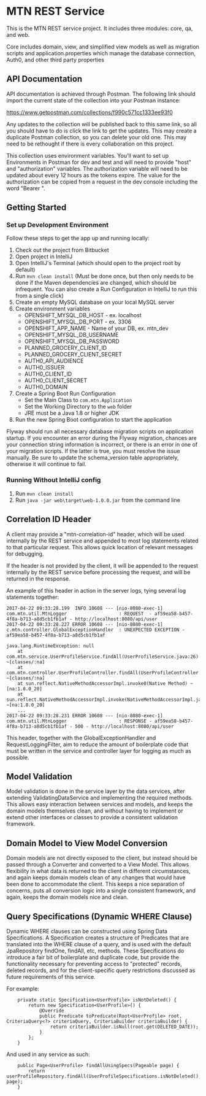 # MTN REST Service
This is the MTN REST service project. It includes three modules: core, qa, and web.

Core includes domain, view, and simplified view models as well as migration scripts and application.properties which 
manage the database connection, Auth0, and other third party properties

## API Documentation
API documentation is achieved through Postman. The following link should import the current state of the collection 
into your Postman instance:

https://www.getpostman.com/collections/f990c571cc1333ee93f0

Any updates to the collection will be published back to this same link, so all you should have to do is click the link 
to get the updates. This may create a duplicate Postman collection, so you can delete your old one. This may need to 
be rethought if there is every collaboration on this project.

This collection uses environment variables. You'll want to set up Environments in Postman for dev and test 
and will need to provide "host" and "authorization" variables. The authorization variable will need to be updated
about every 12 hours as the tokens expire. The value for the authorization can be copied from a request in the dev 
console including the word "Bearer ".

## Getting Started

### Set up Development Environment
Follow these steps to get the app up and running locally:
1.  Check out the project from Bitbucket
2.  Open project in IntelliJ
3.  Open IntelliJ's Terminal (which should open to the project root by default)
4.  Run `mvn clean install` (Must be done once, but then only needs to be done if the Maven dependencies are changed, 
    which should be infrequent. You can also create a Run Configuration in IntelliJ to run this from a single click)
5.  Create an empty MySQL database on your local MySQL server
6.  Create environment variables
    *  OPENSHIFT_MYSQL_DB_HOST - ex. localhost
    *  OPENSHIFT_MYSQL_DB_PORT - ex. 3306
    *  OPENSHIFT_APP_NAME - Name of your DB, ex. mtn_dev
    *  OPENSHIFT_MYSQL_DB_USERNAME
    *  OPENSHIFT_MYSQL_DB_PASSWORD
    *  PLANNED_GROCERY_CLIENT_ID
    *  PLANNED_GROCERY_CLIENT_SECRET
    *  AUTH0_API_AUDIENCE
    *  AUTH0_ISSUER
    *  AUTH0_CLIENT_ID
    *  AUTH0_CLIENT_SECRET
    *  AUTH0_DOMAIN
7.  Create a Spring Boot Run Configuration
	* Set the Main Class to `com.mtn.Application`
	* Set the Working Directory to the `web` folder
	* JRE must be a Java 1.8 or higher JDK
8.  Run the new Spring Boot configuration to start the application

Flyway should run all necessary database migration scripts on application startup. If you encounter an error during the 
Flyway migration, chances are your connection string information is incorrect, or there is an error in one of your 
migration scripts. If the latter is true, you must resolve the issue manually. Be sure to update the schema_version 
table appropriately, otherwise it will continue to fail.

### Running Without IntelliJ config
1. Run `mvn clean install`
2. Run `java -jar web\target\web-1.0.0.jar` from the command line

## Correlation ID Header
A client may provide a "mtn-correlation-id" header, which will be used internally by the REST service and appended to 
most log statements related to that particular request. This allows quick location of relevant messages for debugging.

If the header is not provided by the client, it will be appended to the request internally by the REST service before 
processing the request, and will be returned in the response.

An example of this header in action in the server logs, tying several log statements together:
```
2017-04-22 09:33:28.199  INFO 10608 --- [nio-8080-exec-1] com.mtn.util.MtnLogger                   : REQUEST  - af59ea58-b457-4f8a-b713-a8d5cb1fb1af - http://localhost:8080/api/user
2017-04-22 09:33:28.227 ERROR 10608 --- [nio-8080-exec-1] c.mtn.controller.GlobalExceptionHandler  : UNEXPECTED EXCEPTION - af59ea58-b457-4f8a-b713-a8d5cb1fb1af

java.lang.RuntimeException: null
	at com.mtn.service.UserProfileService.findAll(UserProfileService.java:26) ~[classes/:na]
	at com.mtn.controller.UserProfileController.findAll(UserProfileController.java:32) ~[classes/:na]
	at sun.reflect.NativeMethodAccessorImpl.invoke0(Native Method) ~[na:1.8.0_20]
	at sun.reflect.NativeMethodAccessorImpl.invoke(NativeMethodAccessorImpl.java:62) ~[na:1.8.0_20]
	...
2017-04-22 09:33:28.231 ERROR 10608 --- [nio-8080-exec-1] com.mtn.util.MtnLogger                   : RESPONSE - af59ea58-b457-4f8a-b713-a8d5cb1fb1af - 500 - http://localhost:8080/api/user

```

This header, together with the GlobalExceptionHandler and RequestLoggingFilter, aim to reduce the amount of boilerplate 
code that must be written in the service and controller layer for logging as much as possible.

## Model Validation
Model validation is done in the service layer by the data services, after extending ValidatingDataService and 
implementing the required methods. This allows easy interaction between services and models, and keeps the domain 
models themselves clean, and without having to implement or extend other interfaces or classes to provide a 
consistent validation framework.
 
## Domain Model to View Model Conversion
Domain models are not directly exposed to the client, but instead should be passed through a Converter and converted to 
a View Model. This allows flexibility in what data is returned to the client in different circumstances, and again 
keeps domain models clean of any changes that would have been done to accommodate the client. This keeps a nice 
separation of concerns, puts all conversion logic into a single consistent framework, and again, keeps the domain 
models nice and clean.

## Query Specifications (Dynamic WHERE Clause)
Dynamic WHERE clauses can be constructed using Spring Data Specifications. A Specification creates a structure of 
Predicates that are translated into the WHERE clause of a query, and is used with the default JpaRepository findOne, 
findAll, etc, methods. These Specifications do introduce a fair bit of boilerplate and duplicate code, but provide the 
functionality necessary for preventing access to "protected" records, deleted records, and for the client-specific 
query restrictions discussed as future requirements of this service.

For example:
```
    private static Specification<UserProfile> isNotDeleted() {
        return new Specification<UserProfile>() {
            @Override
            public Predicate toPredicate(Root<UserProfile> root, CriteriaQuery<?> criteriaQuery, CriteriaBuilder criteriaBuilder) {
                return criteriaBuilder.isNull(root.get(DELETED_DATE));
            }
        };
    }
```

And used in any service as such:
```
    public Page<UserProfile> findAllUsingSpecs(Pageable page) {
        return userProfileRepository.findAll(UserProfileSpecifications.isNotDeleted(), page);
    }
```
